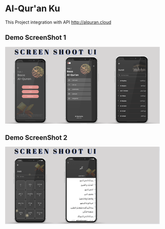 # Al-Qur'an Ku

This Project integration with API http://alquran.cloud


## Demo ScreenShot 1
![App UI](/demo/ss1.png)
## Demo ScreenShot 2
![App UI](/demo/ss3.png)




